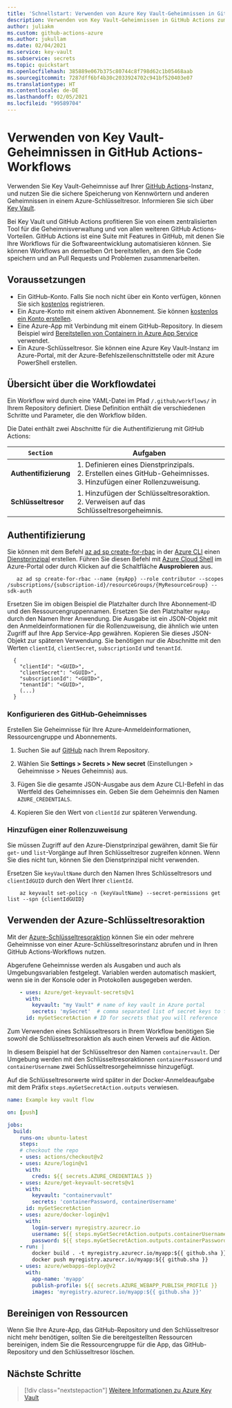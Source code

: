 ```yaml
---
title: 'Schnellstart: Verwenden von Azure Key Vault-Geheimnissen in GitHub Actions-Workflows'
description: Verwenden von Key Vault-Geheimnissen in GitHub Actions zum Automatisieren Ihrer Workflows für die Softwareentwicklung
author: juliakm
ms.custom: github-actions-azure
ms.author: jukullam
ms.date: 02/04/2021
ms.service: key-vault
ms.subservice: secrets
ms.topic: quickstart
ms.openlocfilehash: 385889e067b375c80744c8f798d62c1b05468aab
ms.sourcegitcommit: 7287dff6bf4b30c2033924702c941bf520403e07
ms.translationtype: HT
ms.contentlocale: de-DE
ms.lasthandoff: 02/05/2021
ms.locfileid: "99589704"
---
```

# <a name="use-key-vault-secrets-in-github-actions-workflows"></a>Verwenden von Key Vault-Geheimnissen in GitHub Actions-Workflows

Verwenden Sie Key Vault-Geheimnisse auf Ihrer [GitHub Actions](https://help.github.com/en/articles/about-github-actions)-Instanz, und nutzen Sie die sichere Speicherung von Kennwörtern und anderen Geheimnissen in einem Azure-Schlüsseltresor. Informieren Sie sich über [Key Vault](/azure/key-vault/general/overview). 

Bei Key Vault und GitHub Actions profitieren Sie von einem zentralisierten Tool für die Geheimnisverwaltung und von allen weiteren GitHub Actions-Vorteilen. GitHub Actions ist eine Suite mit Features in GitHub, mit denen Sie Ihre Workflows für die Softwareentwicklung automatisieren können. Sie können Workflows an demselben Ort bereitstellen, an dem Sie Code speichern und an Pull Requests und Problemen zusammenarbeiten. 


## <a name="prerequisites"></a>Voraussetzungen 
- Ein GitHub-Konto. Falls Sie noch nicht über ein Konto verfügen, können Sie sich [kostenlos](https://github.com/join) registrieren.  
- Ein Azure-Konto mit einem aktiven Abonnement. Sie können [kostenlos ein Konto erstellen](https://azure.microsoft.com/free/?WT.mc_id=A261C142F).
- Eine Azure-App mit Verbindung mit einem GitHub-Repository. In diesem Beispiel wird [Bereitstellen von Containern in Azure App Service](/azure/developer/javascript/tutorial-vscode-docker-node-01) verwendet. 
- Ein Azure-Schlüsseltresor.  Sie können eine Azure Key Vault-Instanz im Azure-Portal, mit der Azure-Befehlszeilenschnittstelle oder mit Azure PowerShell erstellen.

## <a name="workflow-file-overview"></a>Übersicht über die Workflowdatei

Ein Workflow wird durch eine YAML-Datei im Pfad `/.github/workflows/` in Ihrem Repository definiert. Diese Definition enthält die verschiedenen Schritte und Parameter, die den Workflow bilden.

Die Datei enthält zwei Abschnitte für die Authentifizierung mit GitHub Actions:

|`Section`  |Aufgaben  |
|---------|---------|
|**Authentifizierung** | 1. Definieren eines Dienstprinzipals. <br /> 2. Erstellen eines GitHub-Geheimnisses. <br /> 3. Hinzufügen einer Rollenzuweisung. |
|**Schlüsseltresor** | 1. Hinzufügen der Schlüsseltresoraktion. <br /> 2. Verweisen auf das Schlüsseltresorgeheimnis. |

## <a name="authentication"></a>Authentifizierung

Sie können mit dem Befehl [az ad sp create-for-rbac](/cli/azure/ad/sp?view=azure-cli-latest#az-ad-sp-create-for-rbac&preserve-view=true) in der [Azure CLI](/cli/azure/) einen [Dienstprinzipal](/azure/active-directory/develop/app-objects-and-service-principals#service-principal-object) erstellen. Führen Sie diesen Befehl mit [Azure Cloud Shell](https://shell.azure.com/) im Azure-Portal oder durch Klicken auf die Schaltfläche **Ausprobieren** aus.

```azurecli-interactive
   az ad sp create-for-rbac --name {myApp} --role contributor --scopes /subscriptions/{subscription-id}/resourceGroups/{MyResourceGroup} --sdk-auth
```

Ersetzen Sie im obigen Beispiel die Platzhalter durch Ihre Abonnement-ID und den Ressourcengruppennamen. Ersetzen Sie den Platzhalter `myApp` durch den Namen Ihrer Anwendung. Die Ausgabe ist ein JSON-Objekt mit den Anmeldeinformationen für die Rollenzuweisung, die ähnlich wie unten Zugriff auf Ihre App Service-App gewähren. Kopieren Sie dieses JSON-Objekt zur späteren Verwendung. Sie benötigen nur die Abschnitte mit den Werten `clientId`, `clientSecret`, `subscriptionId` und `tenantId`. 

```output 
  {
    "clientId": "<GUID>",
    "clientSecret": "<GUID>",
    "subscriptionId": "<GUID>",
    "tenantId": "<GUID>",
    (...)
  }
```

### <a name="configure-the-github-secret"></a>Konfigurieren des GitHub-Geheimnisses

Erstellen Sie Geheimnisse für Ihre Azure-Anmeldeinformationen, Ressourcengruppe und Abonnements. 

1. Suchen Sie auf [GitHub](https://github.com/) nach Ihrem Repository.

1. Wählen Sie **Settings > Secrets > New secret** (Einstellungen > Geheimnisse > Neues Geheimnis) aus.

1. Fügen Sie die gesamte JSON-Ausgabe aus dem Azure CLI-Befehl in das Wertfeld des Geheimnisses ein. Geben Sie dem Geheimnis den Namen `AZURE_CREDENTIALS`.

1. Kopieren Sie den Wert von `clientId` zur späteren Verwendung. 

### <a name="add-a-role-assignment"></a>Hinzufügen einer Rollenzuweisung 
 
Sie müssen Zugriff auf den Azure-Dienstprinzipal gewähren, damit Sie für `get`- und `list`-Vorgänge auf Ihren Schlüsseltresor zugreifen können. Wenn Sie dies nicht tun, können Sie den Dienstprinzipal nicht verwenden. 

Ersetzen Sie `keyVaultName` durch den Namen Ihres Schlüsseltresors und `clientIdGUID` durch den Wert Ihrer `clientId`. 

```azurecli-interactive
    az keyvault set-policy -n {keyVaultName} --secret-permissions get list --spn {clientIdGUID}
```

## <a name="use-the-azure-key-vault-action"></a>Verwenden der Azure-Schlüsseltresoraktion

Mit der [Azure-Schlüsseltresoraktion](https://github.com/marketplace/actions/azure-key-vault-get-secrets) können Sie ein oder mehrere Geheimnisse von einer Azure-Schlüsseltresorinstanz abrufen und in Ihren GitHub Actions-Workflows nutzen.

Abgerufene Geheimnisse werden als Ausgaben und auch als Umgebungsvariablen festgelegt. Variablen werden automatisch maskiert, wenn sie in der Konsole oder in Protokollen ausgegeben werden.

```yaml
    - uses: Azure/get-keyvault-secrets@v1
      with:
        keyvault: "my Vault" # name of key vault in Azure portal
        secrets: 'mySecret'  # comma separated list of secret keys to fetch from key vault 
      id: myGetSecretAction # ID for secrets that you will reference
```

Zum Verwenden eines Schlüsseltresors in Ihrem Workflow benötigen Sie sowohl die Schlüsseltresoraktion als auch einen Verweis auf die Aktion. 

In diesem Beispiel hat der Schlüsseltresor den Namen `containervault`. Der Umgebung werden mit den Schlüsseltresoraktionen `containerPassword` und `containerUsername` zwei Schlüsseltresorgeheimnisse hinzugefügt. 

Auf die Schlüsseltresorwerte wird später in der Docker-Anmeldeaufgabe mit dem Präfix `steps.myGetSecretAction.outputs` verwiesen. 

```yaml
name: Example key vault flow

on: [push]

jobs:
  build:
    runs-on: ubuntu-latest
    steps:
    # checkout the repo
    - uses: actions/checkout@v2
    - uses: Azure/login@v1
      with:
        creds: ${{ secrets.AZURE_CREDENTIALS }}
    - uses: Azure/get-keyvault-secrets@v1
      with: 
        keyvault: "containervault"
        secrets: 'containerPassword, containerUsername'
      id: myGetSecretAction
    - uses: azure/docker-login@v1
      with:
        login-server: myregistry.azurecr.io
        username: ${{ steps.myGetSecretAction.outputs.containerUsername }}
        password: ${{ steps.myGetSecretAction.outputs.containerPassword }}
    - run: |
        docker build . -t myregistry.azurecr.io/myapp:${{ github.sha }}
        docker push myregistry.azurecr.io/myapp:${{ github.sha }}     
    - uses: azure/webapps-deploy@v2
      with:
        app-name: 'myapp'
        publish-profile: ${{ secrets.AZURE_WEBAPP_PUBLISH_PROFILE }}
        images: 'myregistry.azurecr.io/myapp:${{ github.sha }}'
```

## <a name="clean-up-resources"></a>Bereinigen von Ressourcen

Wenn Sie Ihre Azure-App, das GitHub-Repository und den Schlüsseltresor nicht mehr benötigen, sollten Sie die bereitgestellten Ressourcen bereinigen, indem Sie die Ressourcengruppe für die App, das GitHub-Repository und den Schlüsseltresor löschen.

## <a name="next-steps"></a>Nächste Schritte

> [!div class="nextstepaction"]
> [Weitere Informationen zu Azure Key Vault](/azure/key-vault/general/overview)